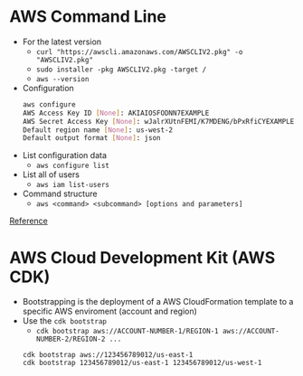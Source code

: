 # AWS Command Line
- For the latest version
    - `curl "https://awscli.amazonaws.com/AWSCLIV2.pkg" -o "AWSCLIV2.pkg"`
    - `sudo installer -pkg AWSCLIV2.pkg -target /`
    - `aws --version`
- Configuration
    ```bash
    aws configure
    AWS Access Key ID [None]: AKIAIOSFODNN7EXAMPLE
    AWS Secret Access Key [None]: wJalrXUtnFEMI/K7MDENG/bPxRfiCYEXAMPLEKEY
    Default region name [None]: us-west-2
    Default output format [None]: json
    ```
- List configuration data
    -  `aws configure list`
- List all of users
    - `aws iam list-users`
- Command structure
    - `aws <command> <subcommand> [options and parameters]`

[Reference](https://docs.aws.amazon.com/cli/latest/userguide/cli-chap-welcome.html)

# AWS Cloud Development Kit (AWS CDK)
- Bootstrapping is the deployment of a AWS CloudFormation template to a specific AWS enviroment (account and region)
- Use the `cdk bootstrap`
    - `cdk bootstrap aws://ACCOUNT-NUMBER-1/REGION-1 aws://ACCOUNT-NUMBER-2/REGION-2 ...`
    ```
    cdk bootstrap aws://123456789012/us-east-1
    cdk bootstrap 123456789012/us-east-1 123456789012/us-west-1
    ```